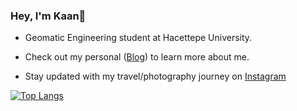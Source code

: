 ### Hey, I'm Kaan👋 

- Geomatic Engineering student at Hacettepe University.

- Check out my personal ([Blog](https://kaanklcrsln.github.io/)) to learn more about me.
- Stay updated with my travel/photography journey on [Instagram](https://www.instagram.com/kaanklcrsln)

[![Top Langs](https://github-readme-stats.vercel.app/api/top-langs/?username=kaanklcrsln&layout=donut&include_all_commits=true&count_private=true&langs_count=10&hide=jupyter%20notebook&bg_color=000000&text_color=ffffff&cache_seconds=3600)](https://github.com/anuraghazra/github-readme-stats)




